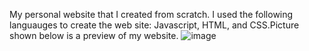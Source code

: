 My personal website that I created from scratch. I used the following languauges to create the web site: Javascript, HTML, and CSS.Picture shown below is a preview of my website.
![image](https://user-images.githubusercontent.com/70728294/225639343-4b3c25d8-0208-4f03-9e6e-0476badae73d.png)
